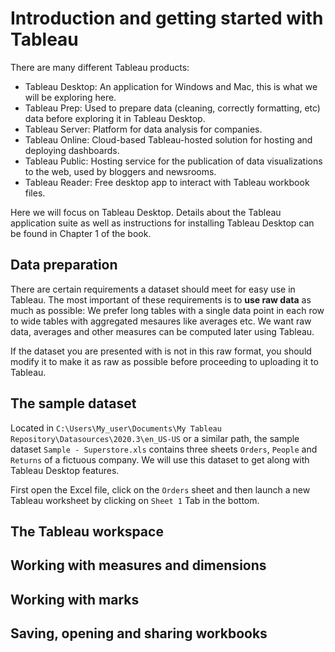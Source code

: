 # Introduction and getting started with Tableau

There are many different Tableau products:
- Tableau Desktop: An application for Windows and Mac, this is what we will be exploring here.
- Tableau Prep: Used to prepare data (cleaning, correctly formatting, etc) data before exploring it in Tableau Desktop.
- Tableau Server: Platform for data analysis for companies.
- Tableau Online: Cloud-based Tableau-hosted solution for hosting and deploying dashboards.
- Tableau Public: Hosting service for the publication of data visualizations to the web, used by bloggers and newsrooms.
- Tableau Reader: Free desktop app to interact with Tableau workbook files.

Here we will focus on Tableau Desktop. 
Details about the Tableau application suite as well as instructions for installing Tableau Desktop can be found in Chapter 1 of the book.

## Data preparation

There are certain requirements a dataset should meet for easy use in Tableau. The most important of these requirements is to **use raw data** as much as possible: We prefer long tables with a single data point in each row to wide tables with aggregated mesaures like averages etc. We want raw data, averages and other measures can be computed later using Tableau.

If the dataset you are presented with is not in this raw format, you should modify it to make it as raw as possible before proceeding to uploading it to Tableau.

## The sample dataset

Located in `C:\Users\My_user\Documents\My Tableau Repository\Datasources\2020.3\en_US-US` or a similar path, the sample dataset `Sample - Superstore.xls` contains three sheets `Orders`, `People` and `Returns` of a fictuous company. We will use this dataset to get along with Tableau Desktop features.

First open the Excel file, click on the `Orders` sheet and then launch a new Tableau worksheet by clicking on `Sheet 1` Tab in the bottom.

## The Tableau workspace


## Working with measures and dimensions
## Working with marks
## Saving, opening and sharing workbooks